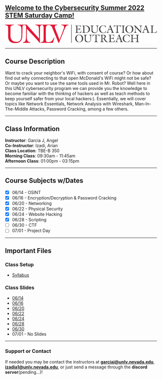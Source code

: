 ## [**Welcome to the Cybersecurity Summer 2022 STEM Saturday Camp!**]()
![UNLV Logo](/Images/UNLVEducationalOutreach.jpg)

---

## Course Description
Want to crack your neighbor's WiFi, with consent of course? Or how about find out why connecting to that open McDonald's WiFi might not be safe? Or maybe you want to use the same tools used in Mr. Robot? Well here in this UNLV cybersecurity program we can provide you the knowledge to become familiar with the thinking of hackers as well as teach methods to keep yourself safer from your local hackers:). Essentially, we will cover topics like Network Essentials, Network Analysis with Wireshark, Man-In-The-Middle Attacks, Password Cracking, among a few others.

---

## Class Information
**Instructor**: Garcia J, Angel  
**Co-Instructor**: Izadi, Arian  
**Class Location**: TBE-B 350  
**Morning Class**: 09:30am - 11:45am  
**Afternoon Class**: 01:00pm - 03:15pm  

---

## Course Subjects w/Dates
- [x] 06/14 - OSINT
- [x] 06/16 - Encryption/Decryption & Password Cracking
- [X] 06/20 - Networking
- [x] 06/22 - Physical Security
- [x] 06/24 - Website Hacking
- [x] 06/28 - Scripting
- [ ] 06/30 - CTF
- [ ] 07/01 - Project Day

---

## Important Files
### Class Setup
- [Syllabus](pending)

### Class Slides
- [06/14](https://docs.google.com/presentation/d/1P4nQEhX7d_d0Hi5SFE5ZSfrhnD1mbj6fOTgsEFp7dVo/edit?usp=sharing)
- [06/16](https://docs.google.com/presentation/d/1STzM6mt_ykl5maudRKw7twY3pQnvsQN_CnhiHdSUpW0/edit?usp=sharing)
- [06/20](https://docs.google.com/presentation/d/1swLjgFLfns97WF5vhC29Mf9Yq5dxXyDx7NQmdLTzZ2o/edit?usp=sharing)
- [06/22](https://docs.google.com/presentation/d/1DGIG6qFsj8UjrrEK6qpB-Mxb9fpcNRBsvqejUBmKnm8/edit?usp=sharing)
- [06/24](https://docs.google.com/presentation/d/1nazgkrd2P5E-PZqtI7TxRWX-R6hfIB43tOkZDgYovCM/edit?usp=sharing)  
- [06/28](https://docs.google.com/presentation/d/1y7aAjYwNR-rC2mPZPPNhtVg5qCeyglhSrDUB_cbjOz4/edit?usp=sharing)  
- [06/30](https://arianizadi.github.io/UNLV-STEM-2022-CYBERSEC/)  
- 07/01 - No Slides  

---

### Support or Contact
If needed you may be contact the instructors at **garciaj@unlv.nevada.edu**, **izadia1@unlv.nevada.edu**, or just send a message through the **discord server**(pending...)!  
